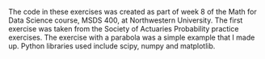 The code in these exercises was created as part of week 8 of the Math
for Data Science course, MSDS 400, at Northwestern University.  The
first exercise was taken from the Society of Actuaries Probability
practice exercises.  The exercise with a parabola was a simple example
that I made up.  Python libraries used include scipy, numpy and 
matplotlib.
